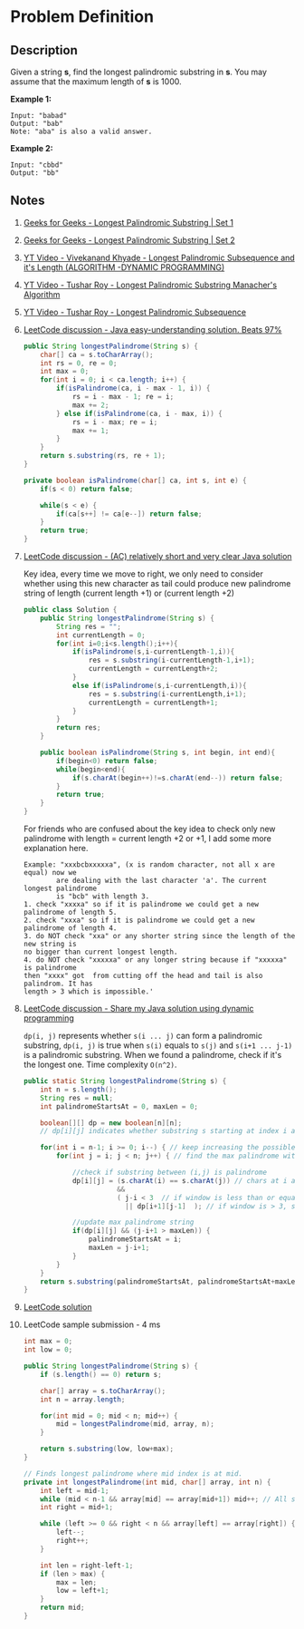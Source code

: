 # Problem Definition

## Description

Given a string **s**, find the longest palindromic substring in **s**. You may assume that the maximum length of **s** is 1000.

**Example 1:**

```plaintext
Input: "babad"
Output: "bab"
Note: "aba" is also a valid answer.
```

**Example 2:**

```plaintext
Input: "cbbd"
Output: "bb"
```

## Notes

1. [Geeks for Geeks - Longest Palindromic Substring | Set 1](http://www.geeksforgeeks.org/longest-palindrome-substring-set-1/)
1. [Geeks for Geeks - Longest Palindromic Substring | Set 2](http://www.geeksforgeeks.org/longest-palindromic-substring-set-2/)
1. [YT Video - Vivekanand Khyade - Longest Palindromic Subsequence and it's Length (ALGORITHM -DYNAMIC PROGRAMMING)](https://www.youtube.com/watch?v=yZWmS6CXbQc)
1. [YT Video - Tushar Roy - Longest Palindromic Substring Manacher's Algorithm](https://www.youtube.com/watch?v=V-sEwsca1ak)
1. [YT Video - Tushar Roy - Longest Palindromic Subsequence](https://www.youtube.com/watch?v=_nCsPn7_OgI)
1. [LeetCode discussion - Java easy-understanding solution. Beats 97%](https://leetcode.com/explore/interview/card/google/63/sorting-and-searching-4/451/discuss/3003/Java-easy-understanding-solution.-Beats-97)

    ```java
    public String longestPalindrome(String s) {
        char[] ca = s.toCharArray();
        int rs = 0, re = 0;
        int max = 0;
        for(int i = 0; i < ca.length; i++) {
            if(isPalindrome(ca, i - max - 1, i)) {
                rs = i - max - 1; re = i;
                max += 2;
            } else if(isPalindrome(ca, i - max, i)) {
                rs = i - max; re = i;
                max += 1;
            }
        }
        return s.substring(rs, re + 1);
    }

    private boolean isPalindrome(char[] ca, int s, int e) {
        if(s < 0) return false;

        while(s < e) {
            if(ca[s++] != ca[e--]) return false;
        }
        return true;
    }
    ```

1. [LeetCode discussion - (AC) relatively short and very clear Java solution](https://leetcode.com/explore/interview/card/google/63/sorting-and-searching-4/451/discuss/3060/(AC)-relatively-short-and-very-clear-Java-solution)

    Key idea, every time we move to right, we only need to consider whether using this new character as tail could produce new palindrome string of length (current length +1) or (current length +2)

    ```java
    public class Solution {
        public String longestPalindrome(String s) {
            String res = "";
            int currentLength = 0;
            for(int i=0;i<s.length();i++){
                if(isPalindrome(s,i-currentLength-1,i)){
                    res = s.substring(i-currentLength-1,i+1);
                    currentLength = currentLength+2;
                }
                else if(isPalindrome(s,i-currentLength,i)){
                    res = s.substring(i-currentLength,i+1);
                    currentLength = currentLength+1;
                }
            }
            return res;
        }

        public boolean isPalindrome(String s, int begin, int end){
            if(begin<0) return false;
            while(begin<end){
                if(s.charAt(begin++)!=s.charAt(end--)) return false;
            }
            return true;
        }
    }
    ```

    For friends who are confused about the key idea to check only new palindrome with length = current length +2 or +1, I add some more explanation here.

    ```plaintext
    Example: "xxxbcbxxxxxa", (x is random character, not all x are equal) now we 
            are dealing with the last character 'a'. The current longest palindrome
            is "bcb" with length 3.
    1. check "xxxxa" so if it is palindrome we could get a new palindrome of length 5.
    2. check "xxxa" so if it is palindrome we could get a new palindrome of length 4.
    3. do NOT check "xxa" or any shorter string since the length of the new string is 
    no bigger than current longest length.
    4. do NOT check "xxxxxa" or any longer string because if "xxxxxa" is palindrome 
    then "xxxx" got  from cutting off the head and tail is also palindrom. It has 
    length > 3 which is impossible.'
    ```

1. [LeetCode discussion - Share my Java solution using dynamic programming](https://leetcode.com/explore/interview/card/google/63/sorting-and-searching-4/451/discuss/2921/Share-my-Java-solution-using-dynamic-programming)

    `dp(i, j)` represents whether `s(i ... j)` can form a palindromic substring, `dp(i, j)` is true when `s(i)` equals to `s(j)` and `s(i+1 ... j-1)` is a palindromic substring. When we found a palindrome, check if it's the longest one. Time complexity `O(n^2)`.

    ```java
    public static String longestPalindrome(String s) {
        int n = s.length();
        String res = null;
        int palindromeStartsAt = 0, maxLen = 0;

        boolean[][] dp = new boolean[n][n];
        // dp[i][j] indicates whether substring s starting at index i and ending at j is palindrome

        for(int i = n-1; i >= 0; i--) { // keep increasing the possible palindrome string
            for(int j = i; j < n; j++) { // find the max palindrome within this window of (i,j)

                //check if substring between (i,j) is palindrome
                dp[i][j] = (s.charAt(i) == s.charAt(j)) // chars at i and j should match
                           &&
                           ( j-i < 3  // if window is less than or equal to 3, just end chars should match
                             || dp[i+1][j-1]  ); // if window is > 3, substring (i+1, j-1) should be palindrome too

                //update max palindrome string
                if(dp[i][j] && (j-i+1 > maxLen)) {
                    palindromeStartsAt = i;
                    maxLen = j-i+1;
                }
            }
        }
        return s.substring(palindromeStartsAt, palindromeStartsAt+maxLen);
    }
    ```
1. [LeetCode solution](https://leetcode.com/problems/longest-palindromic-substring/solution/)
1. LeetCode sample submission - 4 ms

    ```java
    int max = 0;
    int low = 0;

    public String longestPalindrome(String s) {
        if (s.length() == 0) return s;

        char[] array = s.toCharArray();
        int n = array.length;

        for(int mid = 0; mid < n; mid++) {
            mid = longestPalindrome(mid, array, n);
        }

        return s.substring(low, low+max);
    }

    // Finds longest palindrome where mid index is at mid.
    private int longestPalindrome(int mid, char[] array, int n) {
        int left = mid-1;
        while (mid < n-1 && array[mid] == array[mid+1]) mid++; // All same chars are part of mid
        int right = mid+1;

        while (left >= 0 && right < n && array[left] == array[right]) {
            left--;
            right++;
        }

        int len = right-left-1;
        if (len > max) {
            max = len;
            low = left+1;
        }
        return mid;
    }
    ```